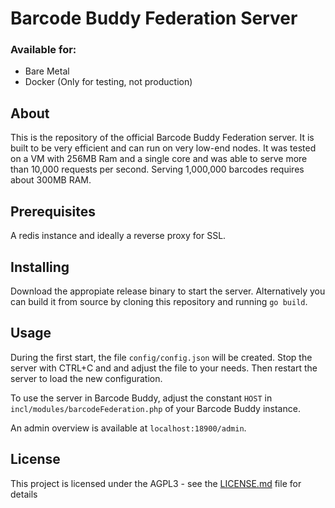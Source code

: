 # Barcode Buddy Federation Server

### Available for:

- Bare Metal
- Docker (Only for testing, not production)

## About
This is the repository of the official Barcode Buddy Federation server. It is built to be very efficient and can run on very low-end nodes. It was tested on a VM with 256MB Ram and a single core and was able to serve more than 10,000 requests per second. Serving 1,000,000 barcodes requires about 300MB RAM.

## Prerequisites

A redis instance and ideally a reverse proxy for SSL.

## Installing

Download the appropiate release binary to start the server. Alternatively you can build it from source by cloning this repository and running `go build`.

## Usage

During the first start, the file `config/config.json` will be created. Stop the server with CTRL+C and and adjust the file to your needs. Then restart the server to load the new configuration.

To use the server in Barcode Buddy, adjust the constant `HOST` in `incl/modules/barcodeFederation.php` of your Barcode Buddy instance.

An admin overview is available at `localhost:18900/admin`.

## License

This project is licensed under the AGPL3 - see the [LICENSE.md](LICENSE.md) file for details
